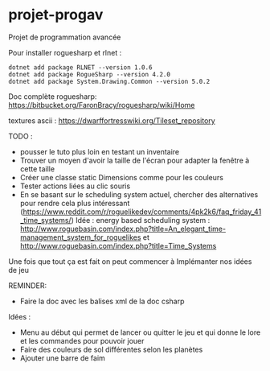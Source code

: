 # projet-progav
Projet de programmation avancée

Pour installer roguesharp et rlnet :
```
dotnet add package RLNET --version 1.0.6
dotnet add package RogueSharp --version 4.2.0
dotnet add package System.Drawing.Common --version 5.0.2
```

Doc complète roguesharp: https://bitbucket.org/FaronBracy/roguesharp/wiki/Home

textures ascii : https://dwarffortresswiki.org/Tileset_repository


TODO : 
* pousser le tuto plus loin en testant un inventaire
* Trouver un moyen d'avoir la taille de l'écran pour adapter la fenêtre à cette taille
* Créer une classe static Dimensions comme pour les couleurs
* Tester actions liées au clic souris
* En se basant sur le scheduling system actuel, chercher des alternatives pour rendre cela plus intéressant (https://www.reddit.com/r/roguelikedev/comments/4pk2k6/faq_friday_41_time_systems/) Idée : energy based scheduling system : http://www.roguebasin.com/index.php?title=An_elegant_time-management_system_for_roguelikes et http://www.roguebasin.com/index.php?title=Time_Systems

Une fois que tout ça est fait on peut commencer à Implémanter nos idées de jeu

REMINDER:
* Faire la doc avec les balises xml de la doc csharp


Idées :
* Menu au début qui permet de lancer ou quitter le jeu et qui donne le lore et les commandes pour  pouvoir jouer
* Faire des couleurs de sol différentes selon les planètes 
* Ajouter une barre de faim




